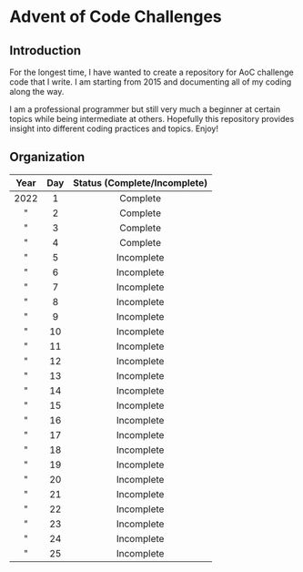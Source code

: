 # Advent of Code Challenges

## Introduction

For the longest time, I have wanted to create a repository for AoC challenge code that I write. I am starting from 2015 and documenting all of my coding along the way. 

I am a professional programmer but still very much a beginner at certain topics while being intermediate at others. Hopefully this repository provides insight into different coding practices and topics. Enjoy!

## Organization

| Year | Day | Status (Complete/Incomplete) |
|:----:|:---:|:----------------------------:|
| 2022 | 1 | Complete |
| " | 2 | Complete |
| " | 3 | Complete |
| " | 4 | Complete |
| " | 5 | Incomplete |
| " | 6 | Incomplete |
| " | 7 | Incomplete |
| " | 8 | Incomplete |
| " | 9 | Incomplete |
| " | 10 | Incomplete |
| " | 11 | Incomplete |
| " | 12 | Incomplete |
| " | 13 | Incomplete |
| " | 14 | Incomplete |
| " | 15 | Incomplete |
| " | 16 | Incomplete |
| " | 17 | Incomplete |
| " | 18 | Incomplete |
| " | 19 | Incomplete |
| " | 20 | Incomplete |
| " | 21 | Incomplete |
| " | 22 | Incomplete |
| " | 23 | Incomplete |
| " | 24 | Incomplete |
| " | 25 | Incomplete |